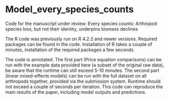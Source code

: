 # Model_every_species_counts
Code for the manuscript under review:
Every species counts: Arthropod species loss, but not their identity, underpins biomass declines

The R code was previously run on R 4.2.2 and newer versions. Required packages can be found in the code. Installation of R takes a couple of minutes, installation of the required packages a few seconds.

The code is annotated.
The first part (Price equation comparisons) can be run with the example data provided here (a subset of the original raw data), be aware that the runtime can still exceed 5-10 minutes.
The second part (linear mixed-effects models) can be run with the full dataset on all arthropods together, provided via the submission system. Runtime should not exceed a couple of seconds per iteration. This code can reproduce the main results of the paper, including model outputs and predictions.
